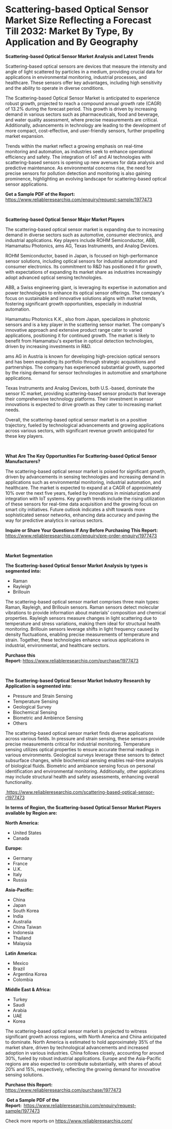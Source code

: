 <p><h1>Scattering-based Optical Sensor Market Size Reflecting a Forecast Till 2032: Market By Type, By Application and By Geography</h1></p><p><strong>Scattering-based Optical Sensor Market Analysis and Latest Trends</strong></p>
<p><p>Scattering-based optical sensors are devices that measure the intensity and angle of light scattered by particles in a medium, providing crucial data for applications in environmental monitoring, industrial processes, and healthcare. These sensors offer key advantages, including high sensitivity and the ability to operate in diverse conditions. </p><p>The Scattering-based Optical Sensor Market is anticipated to experience robust growth, projected to reach a compound annual growth rate (CAGR) of 13.2% during the forecast period. This growth is driven by increasing demand in various sectors such as pharmaceuticals, food and beverage, and water quality assessment, where precise measurements are critical. Additionally, advancements in technology are leading to the development of more compact, cost-effective, and user-friendly sensors, further propelling market expansion.</p><p>Trends within the market reflect a growing emphasis on real-time monitoring and automation, as industries seek to enhance operational efficiency and safety. The integration of IoT and AI technologies with scattering-based sensors is opening up new avenues for data analysis and predictive maintenance. As environmental concerns rise, the need for precise sensors for pollution detection and monitoring is also gaining prominence, highlighting an evolving landscape for scattering-based optical sensor applications.</p></p>
<p><strong>Get a Sample PDF of the Report:&nbsp;</strong> <a href="https://www.reliableresearchiq.com/enquiry/request-sample/1977473?utm_campaign=2471&utm_medium=2&utm_source=Github&utm_content=ia&utm_term=13022025&utm_id=scattering-based-optical-sensor">https://www.reliableresearchiq.com/enquiry/request-sample/1977473</a></p>
<p>&nbsp;</p>
<p><strong>Scattering-based Optical Sensor Major Market Players</strong></p>
<p><p>The scattering-based optical sensor market is expanding due to increasing demand in diverse sectors such as automotive, consumer electronics, and industrial applications. Key players include ROHM Semiconductor, ABB, Hamamatsu Photonics, ams AG, Texas Instruments, and Analog Devices.</p><p>ROHM Semiconductor, based in Japan, is focused on high-performance sensor solutions, including optical sensors for industrial automation and consumer electronics. Its commitment to R&D has positioned it for growth, with expectations of expanding its market share as industries increasingly adopt advanced optical sensing technologies.</p><p>ABB, a Swiss engineering giant, is leveraging its expertise in automation and power technologies to enhance its optical sensor offerings. The company's focus on sustainable and innovative solutions aligns with market trends, fostering significant growth opportunities, especially in industrial automation.</p><p>Hamamatsu Photonics K.K., also from Japan, specializes in photonic sensors and is a key player in the scattering sensor market. The company's innovative approach and extensive product range cater to varied applications, positioning it for continued growth. The market is likely to benefit from Hamamatsu's expertise in optical detection technologies, driven by increasing investments in R&D.</p><p>ams AG in Austria is known for developing high-precision optical sensors and has been expanding its portfolio through strategic acquisitions and partnerships. The company has experienced substantial growth, supported by the rising demand for sensor technologies in automotive and smartphone applications.</p><p>Texas Instruments and Analog Devices, both U.S.-based, dominate the sensor IC market, providing scattering-based sensor products that leverage their comprehensive technology platforms. Their investment in sensor innovations is expected to drive growth as they cater to increasing market needs.</p><p>Overall, the scattering-based optical sensor market is on a positive trajectory, fueled by technological advancements and growing applications across various sectors, with significant revenue growth anticipated for these key players.</p></p>
<p>&nbsp;</p>
<p><strong>What Are The Key Opportunities For Scattering-based Optical Sensor Manufacturers?</strong></p>
<p><p>The scattering-based optical sensor market is poised for significant growth, driven by advancements in sensing technologies and increasing demand in applications such as environmental monitoring, industrial automation, and healthcare. The market is expected to expand at a CAGR of approximately 10% over the next five years, fueled by innovations in miniaturization and integration with IoT systems. Key growth trends include the rising utilization of these sensors for real-time data acquisition and the growing focus on smart city initiatives. Future outlook indicates a shift towards more sophisticated sensor networks, enhancing data accuracy and paving the way for predictive analytics in various sectors.</p></p>
<p><strong>Inquire or Share Your Questions If Any Before Purchasing This Report:</strong> <a href="https://www.reliableresearchiq.com/enquiry/pre-order-enquiry/1977473?utm_campaign=2471&utm_medium=2&utm_source=Github&utm_content=ia&utm_term=13022025&utm_id=scattering-based-optical-sensor">https://www.reliableresearchiq.com/enquiry/pre-order-enquiry/1977473</a></p>
<p>&nbsp;</p>
<p><strong>Market Segmentation</strong></p>
<p><strong>The Scattering-based Optical Sensor Market Analysis by types is segmented into:</strong></p>
<p><ul><li>Raman</li><li>Rayleigh</li><li>Brillouin</li></ul></p>
<p><p>The scattering-based optical sensor market comprises three main types: Raman, Rayleigh, and Brillouin sensors. Raman sensors detect molecular vibrations to provide information about materials’ composition and chemical properties. Rayleigh sensors measure changes in light scattering due to temperature and stress variations, making them ideal for structural health monitoring. Brillouin sensors leverage shifts in light frequency caused by density fluctuations, enabling precise measurements of temperature and strain. Together, these technologies enhance various applications in industrial, environmental, and healthcare sectors.</p></p>
<p><strong>Purchase this Report:&nbsp;</strong><a href="https://www.reliableresearchiq.com/purchase/1977473?utm_campaign=2471&utm_medium=2&utm_source=Github&utm_content=ia&utm_term=13022025&utm_id=scattering-based-optical-sensor">https://www.reliableresearchiq.com/purchase/1977473</a></p>
<p>&nbsp;</p>
<p><strong>The Scattering-based Optical Sensor Market Industry Research by Application is segmented into:</strong></p>
<p><ul><li>Pressure and Strain Sensing</li><li>Temperature Sensing</li><li>Geological Survey</li><li>Biochemical Sensing</li><li>Biometric and Ambience Sensing</li><li>Others</li></ul></p>
<p><p>The scattering-based optical sensor market finds diverse applications across various fields. In pressure and strain sensing, these sensors provide precise measurements critical for industrial monitoring. Temperature sensing utilizes optical properties to ensure accurate thermal readings in various environments. Geological surveys leverage these sensors to detect subsurface changes, while biochemical sensing enables real-time analysis of biological fluids. Biometric and ambiance sensing focus on personal identification and environmental monitoring. Additionally, other applications may include structural health and safety assessments, enhancing overall functionality.</p></p>
<p><a href="https://www.reliableresearchiq.com/scattering-based-optical-sensor-r1977473?utm_campaign=2471&utm_medium=2&utm_source=Github&utm_content=ia&utm_term=13022025&utm_id=scattering-based-optical-sensor">&nbsp;https://www.reliableresearchiq.com/scattering-based-optical-sensor-r1977473</a></p>
<p><strong>In terms of Region, the Scattering-based Optical Sensor Market Players available by Region are:</strong></p>
<p>
    <p> <strong> North America: </strong>
        <ul>
            <li>United States</li>
            <li>Canada</li>
        </ul>
        </p> 
    <p> <strong> Europe: </strong>
        <ul>
            <li>Germany</li>
            <li>France</li>
            <li>U.K.</li>
            <li>Italy</li>
            <li>Russia</li>
        </ul>
        </p> 
    <p> <strong> Asia-Pacific: </strong>
        <ul>
            <li>China</li>
            <li>Japan</li>
            <li>South Korea</li>
            <li>India</li>
            <li>Australia</li>
            <li>China Taiwan</li>
            <li>Indonesia</li>
            <li>Thailand</li>
            <li>Malaysia</li>
        </ul>
        </p> 
    <p> <strong> Latin America: </strong>
        <ul>
            <li>Mexico</li>
            <li>Brazil</li>
            <li>Argentina Korea</li>
            <li>Colombia</li>
        </ul>
        </p> 
    <p> <strong> Middle East & Africa: </strong>
        <ul>
            <li>Turkey</li>
            <li>Saudi</li>
            <li>Arabia</li>
            <li>UAE</li>
            <li>Korea</li>
        </ul>
    </p>
    </p>
<p><p>The scattering-based optical sensor market is projected to witness significant growth across regions, with North America and China anticipated to dominate. North America is estimated to hold approximately 35% of the market share, driven by technological advancements and increased adoption in various industries. China follows closely, accounting for around 30%, fueled by robust industrial applications. Europe and the Asia-Pacific regions are also expected to contribute substantially, with shares of about 20% and 15%, respectively, reflecting the growing demand for innovative sensing solutions.</p></p>
<p><strong>Purchase this Report: </strong><a href="https://www.reliableresearchiq.com/purchase/1977473?utm_campaign=2471&utm_medium=2&utm_source=Github&utm_content=ia&utm_term=13022025&utm_id=scattering-based-optical-sensor">https://www.reliableresearchiq.com/purchase/1977473</a></p>
<p>&nbsp;<strong>Get a Sample PDF of the Report:&nbsp;&nbsp;</strong><a href="https://www.reliableresearchiq.com/enquiry/request-sample/1977473?utm_campaign=2471&utm_medium=2&utm_source=Github&utm_content=ia&utm_term=13022025&utm_id=scattering-based-optical-sensor">https://www.reliableresearchiq.com/enquiry/request-sample/1977473</a></p>
<p><strong></strong></p>
<p>Check more reports on <a href="https://www.reliableresearchiq.com/?utm_campaign=2471&utm_medium=2&utm_source=Github&utm_content=ia&utm_term=13022025&utm_id=scattering-based-optical-sensor">https://www.reliableresearchiq.com/</a></p>